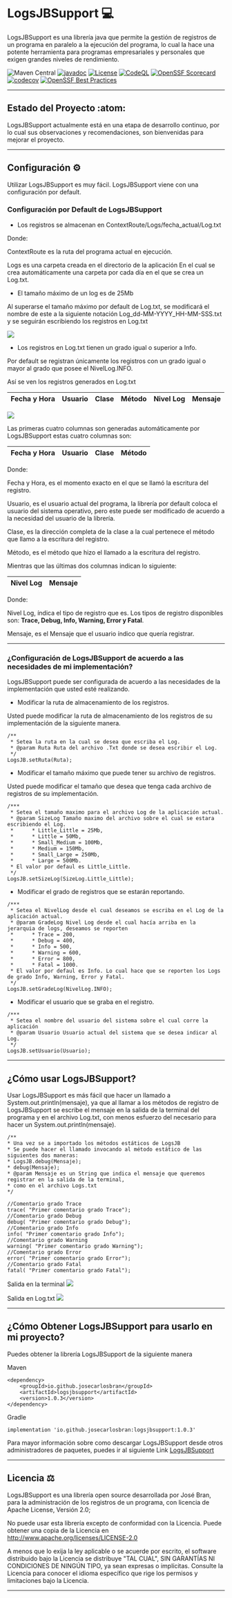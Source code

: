 # LogsJBSupport :computer:

LogsJBSupport es una librería java que permite la gestión de
registros de un programa en paralelo a la ejecución
del programa, lo cual la hace una potente herramienta para programas empresariales y personales
que exigen grandes niveles de rendimiento.

![Maven Central](https://img.shields.io/maven-central/v/io.github.josecarlosbran/logsjbsupport?logo=apachemaven&logoColor=%23C71A36&color=blue&link=https%3A%2F%2Fcentral.sonatype.com%2Fsearch%3Fq%3D%26namespace%3Dio.github.josecarlosbran%26name%logsjbsupport)
[![javadoc](https://javadoc.io/badge2/io.github.josecarlosbran/logsjbsupport/javadoc.svg)](https://javadoc.io/doc/io.github.josecarlosbran/logsjbsupport)
[![License](https://img.shields.io/badge/Licence-Apache%202.0-blue.svg)](LICENSE.md)
[![CodeQL](https://github.com/Jbranadev/LogsJBSupport/actions/workflows/codeql.yml/badge.svg)](https://github.com/Jbranadev/LogsJBSupport/actions/workflows/codeql.yml)
[![OpenSSF Scorecard](https://api.securityscorecards.dev/projects/github.com/Jbranadev/LogsJBSupport/badge)](https://securityscorecards.dev/viewer/?uri=github.com/Jbranadev/LogsJBSupport)
[![codecov](https://codecov.io/gh/Jbranadev/LogsJBSupport/graph/badge.svg?token=sfWzoza3q1)](https://codecov.io/gh/Jbranadev/LogsJBSupport)
[![OpenSSF Best Practices](https://www.bestpractices.dev/projects/7812/badge)](https://www.bestpractices.dev/projects/7812)
* * *

## Estado del Proyecto :atom:

LogsJBSupport actualmente está en una etapa de desarrollo continuo, por lo cual sus observaciones y recomendaciones,
son bienvenidas para mejorar el proyecto.
***

## Configuración :gear:

Utilizar LogsJBSupport es muy fácil. LogsJBSupport viene con una configuración por default.

### Configuración por Default de LogsJBSupport

- Los registros se almacenan en ContextRoute/Logs/fecha_actual/Log.txt

Donde:

ContextRoute es la ruta del programa actual en ejecución.

Logs es una carpeta creada en el directorio de la aplicación
En el cual se crea automáticamente una carpeta por cada día en el que se crea un Log.txt.

- El tamaño máximo de un log es de 25Mb

Al superarse el tamaño máximo por default de Log.txt, se modificará el nombre de este a la siguiente notación
Log_dd-MM-YYYY_HH-MM-SSS.txt y se seguirán escribiendo los registros en Log.txt

![](Imagenes/notacion_logs.png)

- Los registros en Log.txt tienen un grado igual o superior a Info.

Por default se registran únicamente los registros con un grado igual o mayor al grado que posee el NivelLog.INFO.

Así se ven los registros generados en Log.txt

| Fecha y Hora | Usuario | Clase | Método | Nivel Log | Mensaje |
|--------------|---------|-------|--------|-----------|---------|

![](Imagenes/Registros_Log_txt.png)

Las primeras cuatro columnas son generadas automáticamente por LogsJBSupport
estas cuatro columnas son:

| Fecha y Hora | Usuario | Clase | Método |
|--------------|---------|-------|--------|

Donde:

Fecha y Hora, es el momento exacto en el que se llamó la escritura del registro.

Usuario, es el usuario actual del programa, la librería por default coloca el usuario del sistema operativo, pero este
puede
ser modificado de acuerdo a la necesidad del usuario de la librería.

Clase, es la dirección completa de la clase a la cual pertenece el método que llamo a la escritura del registro.

Método, es el método que hizo el llamado a la escritura del registro.

Mientras que las últimas dos columnas indican lo siguiente:

| Nivel Log | Mensaje |
|-----------|---------|

Donde:

Nivel Log, índica el tipo de registro que es. Los tipos de registro disponibles son: **Trace, Debug, Info, Warning,
Error y Fatal**.

Mensaje, es el Mensaje que el usuario índico que quería registrar.
***

### ¿Configuración de LogsJBSupport de acuerdo a las necesidades de mi implementación?

LogsJBSupport puede ser configurada de acuerdo a las necesidades de la implementación que usted esté realizando.

- Modificar la ruta de almacenamiento de los registros.

Usted puede modificar la ruta de almacenamiento de los registros de su implementación de la siguiente manera.

~~~
/**
 * Setea la ruta en la cual se desea que escriba el Log.
 * @param Ruta Ruta del archivo .Txt donde se desea escribir el Log.
 */
LogsJB.setRuta(Ruta);
~~~

- Modificar el tamaño máximo que puede tener su archivo de registros.

Usted puede modificar el tamaño que desea que tenga cada archivo de registros de su implementación.

~~~
/***
 * Setea el tamaño maximo para el archivo Log de la aplicación actual.
 * @param SizeLog Tamaño maximo del archivo sobre el cual se estara escribiendo el Log.
 *      * Little_Little = 25Mb,
 *      * Little = 50Mb,
 *      * Small_Medium = 100Mb,
 *      * Medium = 150Mb,
 *      * Small_Large = 250Mb,
 *      * Large = 500Mb.
 * El valor por defaul es Little_Little.
 */
LogsJB.setSizeLog(SizeLog.Little_Little);
~~~

- Modificar el grado de registros que se estarán reportando.

~~~
/***
 * Setea el NivelLog desde el cual deseamos se escriba en el Log de la aplicación actual.
 * @param GradeLog Nivel Log desde el cual hacía arriba en la jerarquia de logs, deseamos se reporten
 *      * Trace = 200,
 *      * Debug = 400,
 *      * Info = 500,
 *      * Warning = 600,
 *      * Error = 800,
 *      * Fatal = 1000.
 * El valor por defaul es Info. Lo cual hace que se reporten los Logs de grado Info, Warning, Error y Fatal.
 */
LogsJB.setGradeLog(NivelLog.INFO);
~~~

- Modificar el usuario que se graba en el registro.

~~~
/***
 * Setea el nombre del usuario del sistema sobre el cual corre la aplicación
 * @param Usuario Usuario actual del sistema que se desea indicar al Log.
 */
LogsJB.setUsuario(Usuario);
~~~

* * *

## ¿Cómo usar LogsJBSupport?

Usar LogsJBSupport es más fácil que hacer un llamado a System.out.println(mensaje), ya que al llamar a los métodos de
registro
de LogsJBSupport se escribe el mensaje en la salida de la terminal del programa y en el archivo Log.txt, con menos
esfuerzo del necesario
para hacer un System.out.println(mensaje).

~~~
/**
* Una vez se a importado los métodos estáticos de LogsJB
* Se puede hacer el llamado invocando al método estático de las siguientes dos maneras:
* LogsJB.debug(Mensaje);
* debug(Mensaje);
* @param Mensaje es un String que indica el mensaje que queremos registrar en la salida de la terminal,
* como en el archivo Logs.txt
*/
 
//Comentario grado Trace
trace( "Primer comentario grado Trace");
//Comentario grado Debug
debug( "Primer comentario grado Debug");
//Comentario grado Info
info( "Primer comentario grado Info");
//Comentario grado Warning
warning( "Primer comentario grado Warning");
//Comentario grado Error
error( "Primer comentario grado Error");
//Comentario grado Fatal
fatal( "Primer comentario grado Fatal"); 
~~~

Salida en la terminal
![](Imagenes/Terminal_output.png)

Salida en Log.txt
![](Imagenes/Txt_output.png)


* * *

## ¿Cómo Obtener LogsJBSupport para usarlo en mi proyecto?

Puedes obtener la librería LogsJBSupport de la siguiente manera

Maven

~~~
<dependency>
    <groupId>io.github.josecarlosbran</groupId>
    <artifactId>logsjbsupport</artifactId>
    <version>1.0.3</version>
</dependency>
~~~

Gradle

~~~
implementation 'io.github.josecarlosbran:logsjbsupport:1.0.3'
~~~

Para mayor información sobre como descargar LogsJBSupport desde otros
administradores de paquetes, puedes ir al siguiente Link
[LogsJBSupport](https://search.maven.org/artifact/io.github.josecarlosbran/LogsJBSupport)

***

## Licencia :balance_scale:

LogsJBSupport es una librería open source desarrollada por José Bran, para la administración
de los registros de un programa, con licencia de Apache License, Versión 2.0;

No puede usar esta librería excepto de conformidad con la Licencia.
Puede obtener una copia de la Licencia en http://www.apache.org/licenses/LICENSE-2.0

A menos que lo exija la ley aplicable o se acuerde por escrito, el software
distribuido bajo la Licencia se distribuye "TAL CUAL",
SIN GARANTÍAS NI CONDICIONES DE NINGÚN TIPO, ya sean expresas o implícitas.
Consulte la Licencia para conocer el idioma específico que rige los permisos y
limitaciones bajo la Licencia.

***
